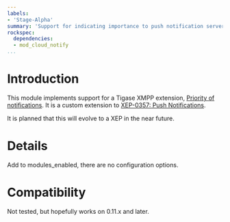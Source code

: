 ```yaml
---
labels:
- 'Stage-Alpha'
summary: 'Support for indicating importance to push notification servers'
rockspec:
  dependencies:
  - mod_cloud_notify
...
```


Introduction
============

This module implements support for a Tigase XMPP extension, [Priority of notifications](https://xeps.tigase.net//docs/push-notifications/priority/).
It is a custom extension to [XEP-0357: Push Notifications](https://xmpp.org/extensions/xep-0357.html).

It is planned that this will evolve to a XEP in the near future.

Details
=======

Add to modules_enabled, there are no configuration options.

Compatibility
=============

Not tested, but hopefully works on 0.11.x and later.

